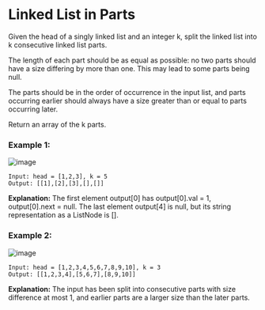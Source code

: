 # Linked List in Parts

Given the head of a singly linked list and an integer k, split the linked list into k consecutive linked list parts.

The length of each part should be as equal as possible: no two parts should have a size differing by more than one. This may lead to some parts being null.

The parts should be in the order of occurrence in the input list, and parts occurring earlier should always have a size greater than or equal to parts occurring later.

Return an array of the k parts.


### Example 1:
![image](https://github.com/Aishwariyaa-Anand/Competitive-Coding/assets/124241367/dfb13dd4-618b-410b-af8f-60d3cae76fcb)

```
Input: head = [1,2,3], k = 5
Output: [[1],[2],[3],[],[]]
```
**Explanation:**
The first element output[0] has output[0].val = 1, output[0].next = null.
The last element output[4] is null, but its string representation as a ListNode is [].


### Example 2:
![image](https://github.com/Aishwariyaa-Anand/Competitive-Coding/assets/124241367/179e8a41-1283-4cf0-a0fa-d3dfd9967f46)

```
Input: head = [1,2,3,4,5,6,7,8,9,10], k = 3
Output: [[1,2,3,4],[5,6,7],[8,9,10]]
```
**Explanation:**
The input has been split into consecutive parts with size difference at most 1, and earlier parts are a larger size than the later parts.
